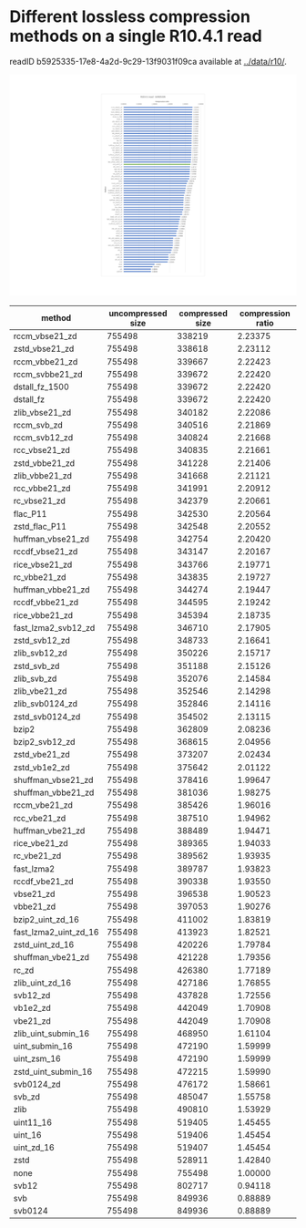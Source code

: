 # Different lossless compression methods on a single R10.4.1 read 

readID b5925335-17e8-4a2d-9c29-13f9031f09ca available at [../data/r10/](b5925335-17e8-4a2d-9c29-13f9031f09ca.blow5).

![r10.4.1 b5925335](./img/r10.4.1-b5925335.svg)

| method                | uncompressed size | compressed size | compression ratio |
| --------------------- | ----------------- | --------------- | ----------------- |
| rccm_vbse21_zd        | 755498            | 338219          | 2.23375           |
| zstd_vbse21_zd        | 755498            | 338618          | 2.23112           |
| rccm_vbbe21_zd        | 755498            | 339667          | 2.22423           |
| rccm_svbbe21_zd       | 755498            | 339672          | 2.22420           |
| dstall_fz_1500        | 755498            | 339672          | 2.22420           |
| dstall_fz             | 755498            | 339672          | 2.22420           |
| zlib_vbse21_zd        | 755498            | 340182          | 2.22086           |
| rccm_svb_zd           | 755498            | 340516          | 2.21869           |
| rccm_svb12_zd         | 755498            | 340824          | 2.21668           |
| rcc_vbse21_zd         | 755498            | 340835          | 2.21661           |
| zstd_vbbe21_zd        | 755498            | 341228          | 2.21406           |
| zlib_vbbe21_zd        | 755498            | 341668          | 2.21121           |
| rcc_vbbe21_zd         | 755498            | 341991          | 2.20912           |
| rc_vbse21_zd          | 755498            | 342379          | 2.20661           |
| flac_P11              | 755498            | 342530          | 2.20564           |
| zstd_flac_P11         | 755498            | 342548          | 2.20552           |
| huffman_vbse21_zd     | 755498            | 342754          | 2.20420           |
| rccdf_vbse21_zd       | 755498            | 343147          | 2.20167           |
| rice_vbse21_zd        | 755498            | 343766          | 2.19771           |
| rc_vbbe21_zd          | 755498            | 343835          | 2.19727           |
| huffman_vbbe21_zd     | 755498            | 344274          | 2.19447           |
| rccdf_vbbe21_zd       | 755498            | 344595          | 2.19242           |
| rice_vbbe21_zd        | 755498            | 345394          | 2.18735           |
| fast_lzma2_svb12_zd   | 755498            | 346710          | 2.17905           |
| zstd_svb12_zd         | 755498            | 348733          | 2.16641           |
| zlib_svb12_zd         | 755498            | 350226          | 2.15717           |
| zstd_svb_zd           | 755498            | 351188          | 2.15126           |
| zlib_svb_zd           | 755498            | 352076          | 2.14584           |
| zlib_vbe21_zd         | 755498            | 352546          | 2.14298           |
| zlib_svb0124_zd       | 755498            | 352846          | 2.14116           |
| zstd_svb0124_zd       | 755498            | 354502          | 2.13115           |
| bzip2                 | 755498            | 362809          | 2.08236           |
| bzip2_svb12_zd        | 755498            | 368615          | 2.04956           |
| zstd_vbe21_zd         | 755498            | 373207          | 2.02434           |
| zstd_vb1e2_zd         | 755498            | 375642          | 2.01122           |
| shuffman_vbse21_zd    | 755498            | 378416          | 1.99647           |
| shuffman_vbbe21_zd    | 755498            | 381036          | 1.98275           |
| rccm_vbe21_zd         | 755498            | 385426          | 1.96016           |
| rcc_vbe21_zd          | 755498            | 387510          | 1.94962           |
| huffman_vbe21_zd      | 755498            | 388489          | 1.94471           |
| rice_vbe21_zd         | 755498            | 389365          | 1.94033           |
| rc_vbe21_zd           | 755498            | 389562          | 1.93935           |
| fast_lzma2            | 755498            | 389787          | 1.93823           |
| rccdf_vbe21_zd        | 755498            | 390338          | 1.93550           |
| vbse21_zd             | 755498            | 396538          | 1.90523           |
| vbbe21_zd             | 755498            | 397053          | 1.90276           |
| bzip2_uint_zd_16      | 755498            | 411002          | 1.83819           |
| fast_lzma2_uint_zd_16 | 755498            | 413923          | 1.82521           |
| zstd_uint_zd_16       | 755498            | 420226          | 1.79784           |
| shuffman_vbe21_zd     | 755498            | 421228          | 1.79356           |
| rc_zd                 | 755498            | 426380          | 1.77189           |
| zlib_uint_zd_16       | 755498            | 427186          | 1.76855           |
| svb12_zd              | 755498            | 437828          | 1.72556           |
| vb1e2_zd              | 755498            | 442049          | 1.70908           |
| vbe21_zd              | 755498            | 442049          | 1.70908           |
| zlib_uint_submin_16   | 755498            | 468950          | 1.61104           |
| uint_submin_16        | 755498            | 472190          | 1.59999           |
| uint_zsm_16           | 755498            | 472190          | 1.59999           |
| zstd_uint_submin_16   | 755498            | 472215          | 1.59990           |
| svb0124_zd            | 755498            | 476172          | 1.58661           |
| svb_zd                | 755498            | 485047          | 1.55758           |
| zlib                  | 755498            | 490810          | 1.53929           |
| uint11_16             | 755498            | 519405          | 1.45455           |
| uint_16               | 755498            | 519406          | 1.45454           |
| uint_zd_16            | 755498            | 519407          | 1.45454           |
| zstd                  | 755498            | 528911          | 1.42840           |
| none                  | 755498            | 755498          | 1.00000           |
| svb12                 | 755498            | 802717          | 0.94118           |
| svb                   | 755498            | 849936          | 0.88889           |
| svb0124               | 755498            | 849936          | 0.88889           |